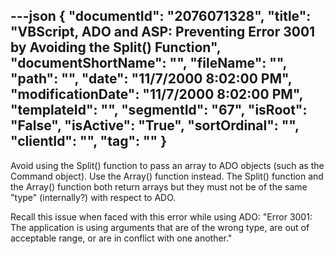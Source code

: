 ---json
{
  "documentId": "2076071328",
  "title": "VBScript, ADO and ASP: Preventing Error 3001 by Avoiding the Split() Function",
  "documentShortName": "",
  "fileName": "",
  "path": "",
  "date": "11/7/2000 8:02:00 PM",
  "modificationDate": "11/7/2000 8:02:00 PM",
  "templateId": "",
  "segmentId": "67",
  "isRoot": "False",
  "isActive": "True",
  "sortOrdinal": "",
  "clientId": "",
  "tag": ""
}
---

Avoid using the Split() function to pass an array to ADO objects (such as the Command object). Use the Array() function instead. The Split() function and the Array() function both return arrays but they must not be of the same &quot;type&quot; (internally?) with respect to ADO.

Recall this issue when faced with this error while using ADO: &quot;Error 3001: The application is using arguments that are of the wrong type, are out of acceptable range, or are in conflict with one another.&quot;
